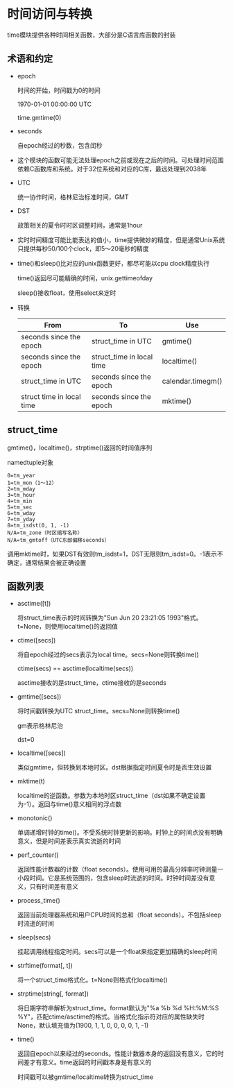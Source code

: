 # 时间访问与转换

time模块提供各种时间相关函数，大部分是C语言库函数的封装

## 术语和约定

- epoch

    时间的开始，时间戳为0的时间

    1970-01-01 00:00:00 UTC

    time.gmtime(0)

- seconds

    自epoch经过的秒数，包含闰秒

- 这个模块的函数可能无法处理epoch之前或现在之后的时间。可处理时间范围依赖C函数库和系统。对于32位系统和对应的C库，最远处理到2038年

- UTC

    统一协作时间，格林尼治标准时间，GMT

- DST

    政策相关的夏令时时区调整时间，通常是1hour

- 实时时间精度可能比能表达的值小，time提供微妙的精度，但是通常Unix系统只提供每秒50/100个clock，即5～20毫秒的精度

- time()和sleep()比对应的unix函数更好，都尽可能以cpu clock精度执行

    time()返回尽可能精确的时间，unix.gettimeofday

    sleep()接收float，使用select来定时

- 转换

    | From | To | Use |
    | --- | --- | --- |
    | seconds since the epoch | struct_time in UTC | gmtime() |
    | seconds since the epoch | struct_time in local time | localtime() |
    | struct_time in UTC | seconds since the epoch | calendar.timegm() |
    | struct time in local time | seconds since the epoch | mktime() |

## struct_time

gmtime()，localtime()，strptime()返回的时间值序列

namedtuple对象

    0=tm_year
    1=tm_mon（1～12）
    2=tm_mday
    3=tm_hour
    4=tm_min
    5=tm_sec
    6=tm_wday
    7=tm_yday
    8=tm_isdst(0, 1, -1)
    N/A=tm_zone（时区缩写名称）
    N/A=tm_gmtoff（UTC东部偏移seconds）

调用mktime时，如果DST有效则tm_isdst=1，DST无限则tm_isdst=0。-1表示不确定，通常结果会被正确设置

## 函数列表

- asctime([t])

    将struct_time表示的时间转换为"Sun Jun 20 23:21:05 1993"格式。t=None，则使用localtime()的返回值

- ctime([secs])

    将自epoch经过的secs表示为local time。secs=None则转换time()

    ctime(secs) == asctime(localtime(secs))

    asctime接收的是struct_time，ctime接收的是seconds

- gmtime([secs])

    将时间戳转换为UTC struct_time。secs=None则转换time()

    gm表示格林尼治

    dst=0

- localtime([secs])

    类似gmtime，但转换到本地时区。dst根据指定时间夏令时是否生效设置

- mktime(t)

    localtime的逆函数。参数为本地时区struct_time（dst如果不确定设置为-1）。返回与time()意义相同的浮点数

- monotonic()

    单调递增时钟的time()。不受系统时钟更新的影响。时钟上的时间点没有明确意义，但是时间差表示真实流逝的时间

- perf_counter()

    返回性能计数器的计数（float seconds）。使用可用的最高分辨率时钟测量一小段时间。它是系统范围的，包含sleep时流逝的时间。时钟时间差没有意义，只有时间差有意义

- process_time()

    返回当前处理器系统和用户CPU时间的总和（float seconds）。不包括sleep时流逝的时间

- sleep(secs)

    挂起调用线程指定时间。secs可以是一个float来指定更加精确的sleep时间

- strftime(format[, t])

    将一个struct_time格式化。t=None则格式化localtime()

- strptime(string[, format])

    将日期字符串解析为struct_time。format默认为"%a %b %d %H:%M:%S %Y"，匹配ctime/asctime的格式。当格式化指示符对应的属性缺失时None，默认填充值为(1900, 1, 1, 0, 0, 0, 0, 1, -1)

- time()

    返回自epoch以来经过的seconds。性能计数器本身的返回没有意义，它的时间差才有意义。time返回的时间戳本身是有意义的

    时间戳可以被gmtime/localtime转换为struct_time
